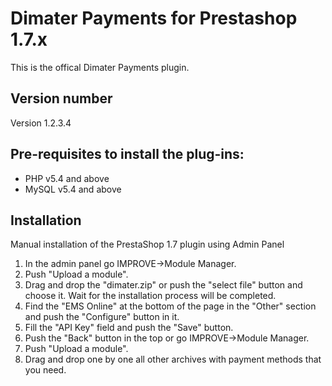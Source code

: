 # Dimater Payments for Prestashop 1.7.x
This is the offical Dimater Payments plugin.

## Version number
Version 1.2.3.4


## Pre-requisites to install the plug-ins: 
- PHP v5.4 and above
- MySQL v5.4 and above

## Installation

Manual installation of the PrestaShop 1.7 plugin using Admin Panel

1.  In the admin panel go IMPROVE->Module Manager.
2.  Push "Upload a module".
3.  Drag and drop the "dimater.zip" or push the "select file" button and choose it. Wait for the installation process will be completed.
4.  Find the "EMS Online" at the bottom of the page in the "Other" section and push the "Configure" button in it.
5.  Fill the "API Key" field and push the "Save" button.
6.  Push the "Back" button in the top or go IMPROVE->Module Manager.
7.  Push "Upload a module".
8.  Drag and drop one by one all other archives with payment methods that you need.
